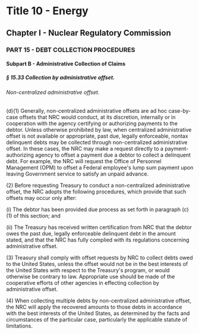 
# Title 10 - Energy
## Chapter I - Nuclear Regulatory Commission
### PART 15 - DEBT COLLECTION PROCEDURES
#### Subpart B - Administrative Collection of Claims
##### § 15.33 Collection by administrative offset.
###### Non-centralized administrative offset.

(d)(1) Generally, non-centralized administrative offsets are ad hoc case-by-case offsets that NRC would conduct, at its discretion, internally or in cooperation with the agency certifying or authorizing payments to the debtor. Unless otherwise prohibited by law, when centralized administrative offset is not available or appropriate, past due, legally enforceable, nontax delinquent debts may be collected through non-centralized administrative offset. In these cases, the NRC may make a request directly to a payment-authorizing agency to offset a payment due a debtor to collect a delinquent debt. For example, the NRC will request the Office of Personnel Management (OPM) to offset a Federal employee's lump sum payment upon leaving Government service to satisfy an unpaid advance.

(2) Before requesting Treasury to conduct a non-centralized administrative offset, the NRC adopts the following procedures, which provide that such offsets may occur only after:

(i) The debtor has been provided due process as set forth in paragraph (c)(1) of this section; and

(ii) The Treasury has received written certification from NRC that the debtor owes the past due, legally enforceable delinquent debt in the amount stated, and that the NRC has fully complied with its regulations concerning administrative offset.

(3) Treasury shall comply with offset requests by NRC to collect debts owed to the United States, unless the offset would not be in the best interests of the United States with respect to the Treasury's program, or would otherwise be contrary to law. Appropriate use should be made of the cooperative efforts of other agencies in effecting collection by administrative offset.

(4) When collecting multiple debts by non-centralized administrative offset, the NRC will apply the recovered amounts to those debts in accordance with the best interests of the United States, as determined by the facts and circumstances of the particular case, particularly the applicable statute of limitations.

